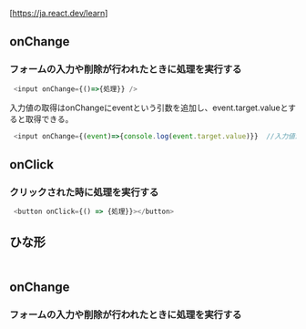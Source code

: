 [https://ja.react.dev/learn]

## onChange
### フォームの入力や削除が行われたときに処理を実行する
```js
 <input onChange={()=>{処理}} />
```
入力値の取得はonChangeにeventという引数を追加し、event.target.valueとすると取得できる。
```js
 <input onChange={(event)=>{console.log(event.target.value)}}  //入力値が表示される
```

## onClick
### クリックされた時に処理を実行する
```js
 <button onClick={() => {処理}}></button>
```

## ひな形
### 
```js

```

## onChange
### フォームの入力や削除が行われたときに処理を実行する
```js

```
